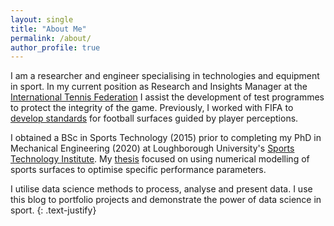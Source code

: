 ```yaml
---
layout: single
title: "About Me"
permalink: /about/
author_profile: true
---
```



I am a researcher and engineer specialising in technologies and equipment in sport. In my current position 
as Research and Insights Manager at the [International Tennis Federation](https://www.itftennis.com/en/about-us/tennis-tech/innovation/) I assist the development of test 
programmes to protect the integrity of the game. Previously, I worked with FIFA to [develop standards](https://www.lboro.ac.uk/news-events/news/2022/june/loughborough-collaborates-with-fifa/) for football surfaces guided by player perceptions. 

I obtained a BSc in Sports Technology (2015) prior to completing my PhD in Mechanical Engineering (2020) at Loughborough University's [Sports Technology Institute](https://www.lboro.ac.uk/research/sti). My [thesis](https://repository.lboro.ac.uk/articles/thesis/Numerical_modelling_of_3G_artificial_turf_under_vertical_loading/11892084?file=21811026) focused on using numerical modelling of sports surfaces to optimise specific performance parameters.  

I utilise data science methods to process, analyse and present data. 
I use this blog to portfolio projects and demonstrate the power of data science in sport. 
{: .text-justify}
